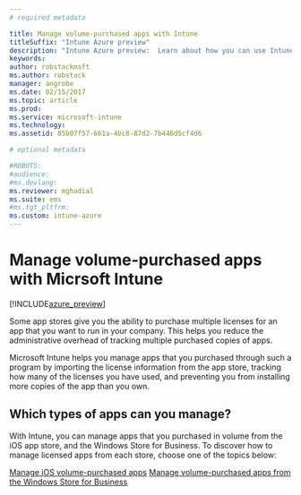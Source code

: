 ```yaml
---
# required metadata

title: Manage volume-purchased apps with IntunetitleSuffix: "Intune Azure preview"
description: "Intune Azure preview:  Learn about how you can use Intune to manage and monitor your use of volume-purchased apps from stores."
keywords:
author: robstackmsft
ms.author: robstack
manager: angrobe
ms.date: 02/15/2017
ms.topic: article
ms.prod:
ms.service: microsoft-intune
ms.technology:
ms.assetid: 85b07f57-661a-4bc8-87d2-7b446d5cf4d6

# optional metadata

#ROBOTS:
#audience:
#ms.devlang:
ms.reviewer: mghadial
ms.suite: ems
#ms.tgt_pltfrm:
ms.custom: intune-azure
---
```


# Manage volume-purchased apps with Micrsoft Intune

[!INCLUDE[azure_preview](../includes/azure_preview.md)]

Some app stores give you the ability to purchase multiple licenses for an app that you want to run in your company. This helps you reduce the administrative overhead of tracking multiple purchased copies of apps.

Microsoft Intune helps you manage apps that you purchased through such a program by importing the license information from the app store, tracking how many of the licenses you have used, and preventing you from installing more copies of the app than you own.

## Which types of apps can you manage?

With Intune, you can manage apps that you purchased in volume from the iOS app store, and the Windows Store for Business. To discover how to manage licensed apps from each store, choose one of the topics below:

[Manage iOS volume-purchased apps](ios-vpp-apps.md)
[Manage volume-purchased apps from the Windows Store for Business](wsfb-apps.md)
